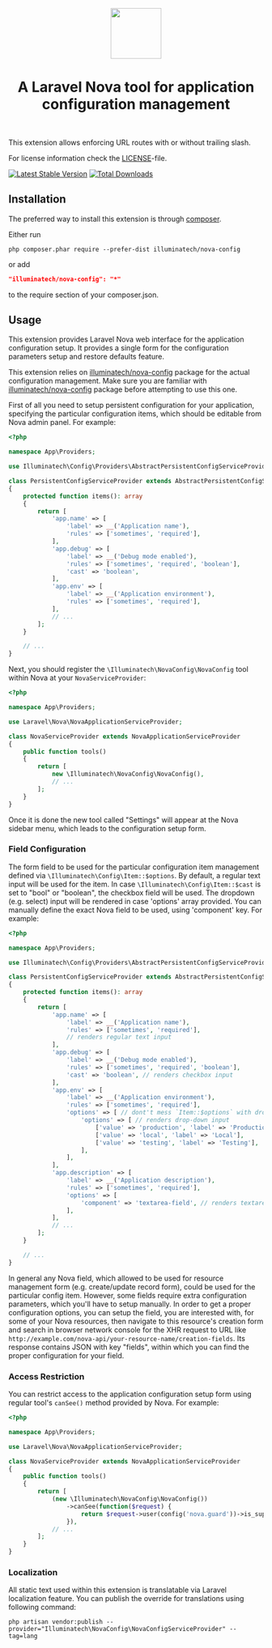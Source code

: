 <p align="center">
    <a href="https://github.com/illuminatech" target="_blank">
        <img src="https://avatars1.githubusercontent.com/u/47185924" height="100px">
    </a>
    <h1 align="center">A Laravel Nova tool for application configuration management</h1>
    <br>
</p>

This extension allows enforcing URL routes with or without trailing slash.

For license information check the [LICENSE](LICENSE.md)-file.

[![Latest Stable Version](https://img.shields.io/packagist/v/illuminatech/nova-config.svg)](https://packagist.org/packages/illuminatech/nova-config)
[![Total Downloads](https://img.shields.io/packagist/dt/illuminatech/nova-config.svg)](https://packagist.org/packages/illuminatech/nova-config)


Installation
------------

The preferred way to install this extension is through [composer](http://getcomposer.org/download/).

Either run

```
php composer.phar require --prefer-dist illuminatech/nova-config
```

or add

```json
"illuminatech/nova-config": "*"
```

to the require section of your composer.json.


Usage
-----

This extension provides Laravel Nova web interface for the application configuration setup.
It provides a single form for the configuration parameters setup and restore defaults feature.

This extension relies on [illuminatech/nova-config](https://github.com/illuminatech/nova-config) package for the actual configuration management.
Make sure you are familiar with [illuminatech/nova-config](https://github.com/illuminatech/nova-config) package before attempting to use this one.

First of all you need to setup persistent configuration for your application, specifying the particular configuration items,
which should be editable from Nova admin panel. For example:

```php
<?php

namespace App\Providers;

use Illuminatech\Config\Providers\AbstractPersistentConfigServiceProvider;

class PersistentConfigServiceProvider extends AbstractPersistentConfigServiceProvider
{
    protected function items(): array
    {
        return [
            'app.name' => [
                'label' => __('Application name'),
                'rules' => ['sometimes', 'required'],
            ],
            'app.debug' => [
                'label' => __('Debug mode enabled'),
                'rules' => ['sometimes', 'required', 'boolean'],
                'cast' => 'boolean',
            ],
            'app.env' => [
                'label' => __('Application environment'),
                'rules' => ['sometimes', 'required'],
            ],
            // ...
        ];
    }

    // ...
}
```

Next, you should register the `\Illuminatech\NovaConfig\NovaConfig` tool within Nova at your `NovaServiceProvider`:

```php
<?php

namespace App\Providers;

use Laravel\Nova\NovaApplicationServiceProvider;

class NovaServiceProvider extends NovaApplicationServiceProvider
{
    public function tools()
    {
        return [
            new \Illuminatech\NovaConfig\NovaConfig(),
            // ...
        ];
    }
}
```

Once it is done the new tool called "Settings" will appear at the Nova sidebar menu, which leads to the configuration setup form.


### Field Configuration <span id="field-configuration"></span>

The form field to be used for the particular configuration item management defined via `\Illuminatech\Config\Item::$options`.
By default, a regular text input will be used for the item. In case `\Illuminatech\Config\Item::$cast` is set to "bool" or "boolean",
the checkbox field will be used. The dropdown (e.g. select) input will be rendered in case 'options' array provided.
You can manually define the exact Nova field to be used, using 'component' key.
For example:

```php
<?php

namespace App\Providers;

use Illuminatech\Config\Providers\AbstractPersistentConfigServiceProvider;

class PersistentConfigServiceProvider extends AbstractPersistentConfigServiceProvider
{
    protected function items(): array
    {
        return [
            'app.name' => [
                'label' => __('Application name'),
                'rules' => ['sometimes', 'required'],
                // renders regular text input
            ],
            'app.debug' => [
                'label' => __('Debug mode enabled'),
                'rules' => ['sometimes', 'required', 'boolean'],
                'cast' => 'boolean', // renders checkbox input
            ],
            'app.env' => [
                'label' => __('Application environment'),
                'rules' => ['sometimes', 'required'],
                'options' => [ // dont't mess `Item::$options` with drop-down options!
                    'options' => [ // renders drop-down input
                        ['value' => 'production', 'label' => 'Production'],
                        ['value' => 'local', 'label' => 'Local'],
                        ['value' => 'testing', 'label' => 'Testing'],
                    ],
                ],
            ],
            'app.description' => [
                'label' => __('Application description'),
                'rules' => ['sometimes', 'required'],
                'options' => [
                    'component' => 'textarea-field', // renders textarea input
                ],
            ],
            // ...
        ];
    }

    // ...
}
```

In general any Nova field, which allowed to be used for resource management form (e.g. create/update record form), could be
used for the particular config item. However, some fields require extra configuration parameters, which you'll have to setup
manually. In order to get a proper configuration options, you can setup the field, you are interested with, for some of your
Nova resources, then navigate to this resource's creation form and search in browser network console for the XHR request to
URL like `http://example.com/nova-api/your-resource-name/creation-fields`. Its response contains JSON with key "fields",
within which you can find the proper configuration for your field.


### Access Restriction <span id="access-restriction"></span>

You can restrict access to the application configuration setup form using regular tool's `canSee()` method provided by Nova.
For example:

```php
<?php

namespace App\Providers;

use Laravel\Nova\NovaApplicationServiceProvider;

class NovaServiceProvider extends NovaApplicationServiceProvider
{
    public function tools()
    {
        return [
            (new \Illuminatech\NovaConfig\NovaConfig())
                ->canSee(function($request) {
                    return $request->user(config('nova.guard'))->is_super_admin;
                }),
            // ...
        ];
    }
}
```


### Localization <span id="localization"></span>

All static text used within this extension is translatable via Laravel localization feature.
You can publish the override for translations using following command:

```
php artisan vendor:publish --provider="Illuminatech\NovaConfig\NovaConfigServiceProvider" --tag=lang
```
